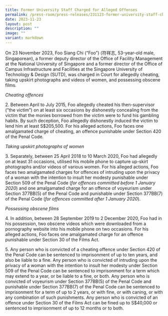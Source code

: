 ```yaml
---
title: Former University Staff Charged for Alleged Offenses
permalink: /press-room/press-releases/231123-former-university-staff-charged-for-alleged-offenses/
date: 2023-11-23
layout: post
description: ""
image: ""
variant: markdown
---
```

On 23 November 2023, Foo Siang Chi (“Foo”) (符祥志, 53-year-old male, Singaporean), a former deputy director of the Office of Facility Management at the National University of Singapore and a former director of the Office of Campus Infrastructure and Facilities at the Singapore University of Technology & Design (SUTD), was charged in Court for allegedly cheating, taking upskirt photographs and videos of women, and possessing obscene films.

_Cheating offences_

2\. Between April to July 2015, Foo allegedly cheated his then-supervisor (“the victim”) on at least six occasions by dishonestly concealing from the victim that the monies borrowed from the victim were to fund his gambling habits. By such deception, Foo allegedly dishonestly induced the victim to lend him at least S$205,500. For his alleged actions, Foo faces one amalgamated charge of cheating, an offence punishable under Section 420 of the Penal Code.

_Taking upskirt photographs of women_

3\. Separately, between 25 April 2018 to 10 March 2020, Foo had allegedly on at least 31 occasions, utilised his mobile phone to capture up-skirt photographs and/or videos of various women. For his alleged actions, Foo faces two amalgamated charges for offences of intruding upon the privacy of a woman with the intention to insult her modesty punishable under Section 509 of the Penal Code (_for offences committed before 1 January 2020_) and one amalgamated charge for an offence of voyeurism under Section 377BB(5) of the Penal Code and punishable under Section 377BB(7) of the Penal Code (_for offences committed after 1 January 2020_).

_Possessing obscene films_

4\. In addition, between 28 September 2019 to 2 December 2020, Foo had in his possession, two obscene videos which were downloaded from a pornography website into his mobile phone on two occasions. For his alleged actions, Foo faces one amalgamated charge for an offence punishable under Section 30 of the Films Act.

5\. Any person who is convicted of a cheating offence under Section 420 of the Penal Code can be sentenced to imprisonment of up to ten years, and also be liable to a fine. Any person who is convicted of intruding upon the privacy of a woman with the intention to insult her modesty under Section 509 of the Penal Code can be sentenced to imprisonment for a term which may extend to a year, or be liable to a fine, or both. Any person who is convicted of voyeurism under Section 377BB(5) of the Penal Code and punishable under Section 377BB(7) of the Penal Code can be sentenced to imprisonment for a term of up to 2 years, or with fine, or with caning, or with any combination of such punishments. Any person who is convicted of an offence under Section 30 of the Films Act can be fined up to S$40,000 or sentenced to imprisonment of up to 12 months or to both.